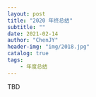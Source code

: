 ```yaml
---
layout: post
title: "2020 年终总结"
subtitle: ""
date: 2021-02-14
author: "ChenJY"
header-img: "img/2018.jpg"
catalog: true
tags: 
    - 年度总结
---
```


TBD